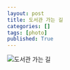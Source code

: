 ```yaml
---
layout: post
title: 도서관 가는 길
categories: []
tags: [photo]
published: True
---
```


![](https://lh6.googleusercontent.com/-GK5NDu3Yrn4/VJ-QWqhC4fI/AAAAAAAAJ1E/ushvUXtWALs/w758-h427-no/%E1%84%89%E1%85%A1%E1%86%AB%E1%84%8E%E1%85%A2%E1%86%A8%2B2014-11-19%2B%2B38.png "도서관 가는 길")

